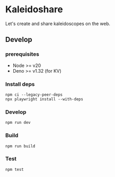 # Kaleidoshare

Let's create and share kaleidoscopes on the web.

## Develop

### prerequisites

- Node >= v20
- Deno >= v1.32 (for KV)

### Install deps

```
npm ci --legacy-peer-deps
npx playwright install --with-deps
```

### Develop

```
npm run dev
```

### Build

```
npm run build
```

### Test

```
npm test
```
